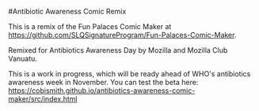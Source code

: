 #Antibiotic Awareness Comic Remix

This is a remix of the Fun Palaces Comic Maker at https://github.com/SLQSignatureProgram/Fun-Palaces-Comic-Maker.

Remixed for Antibiotics Awareness Day by Mozilla and Mozilla Club Vanuatu.

This is a work in progress, which will be ready ahead of WHO's antibiotics awareness week in November. You can test the beta here: https://cobismith.github.io/antibiotics-awareness-comic-maker/src/index.html
